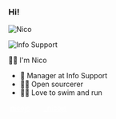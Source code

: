 <!-- .slide: class="is-fancy3" -->

### Hi!

<div class="kc-columns kc-gap2">

![Nico](/img/nico.jpg) <!-- .element class="img-round" style="width: 400px" -->

<div>

![Info Support](/cli-img/logo-white.png) <!-- .element: width="70%" -->

🙋‍♂️ I'm Nico

- 💼 Manager at Info Support
- 🧙‍♂️ Open sourcerer
- 🏊‍♂️ Love to swim and run

<!-- .element class="no-list" -->

<i class="bi bi-github" style="color: #fff"></i> &nbsp;<a target="_blank" href="https://github.com/nicojs" style="color: #fff">nicojs</a>  <i class="bi bi-twitter-x" style="margin-left: 20px; color: #fff"></i> &nbsp;<a target="_blank" style="color: #fff" href="https://twitter.com/_nicojs">\_nicojs</a>

<!-- .element style="text-align: left" -->


</div>
</div>
